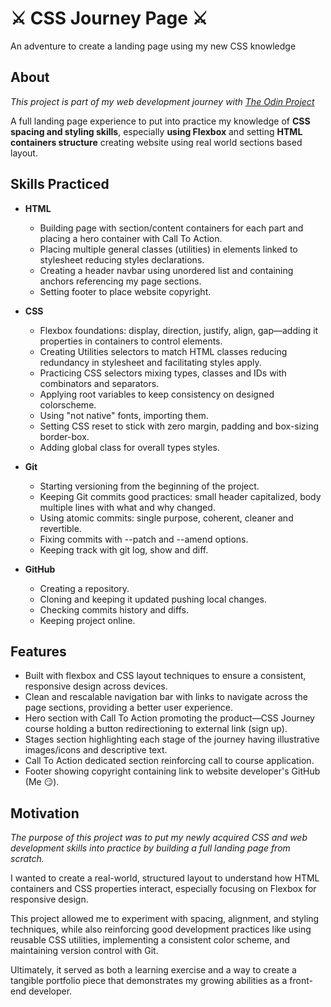 # ⚔️ CSS Journey Page ⚔️
An adventure to create a landing page using my new CSS knowledge

## About
*This project is part of my web development journey with [The Odin Project](https://www.theodinproject.com)*  

A full landing page experience to put into practice my knowledge of **CSS spacing and styling skills**, especially **using Flexbox** and setting **HTML containers structure** creating website using real world sections based layout.

## Skills Practiced
* **HTML**
  * Building page with section/content containers for each part and placing a hero container with Call To Action.
  * Placing multiple general classes (utilities) in elements linked to stylesheet reducing styles declarations.
  * Creating a header navbar using unordered list and containing anchors referencing my page sections.
  * Setting footer to place website copyright.

* **CSS**
  * Flexbox foundations: display, direction, justify, align, gap—adding it properties in containers to control elements.
  * Creating Utilities selectors to match HTML classes reducing redundancy in stylesheet and facilitating styles apply.
  * Practicing CSS selectors mixing types, classes and IDs with combinators and separators.
  * Applying root variables to keep consistency on designed colorscheme.
  * Using "not native" fonts, importing them.
  * Setting CSS reset to stick with zero margin, padding and box-sizing border-box.
  * Adding global class for overall types styles.

* **Git**
  * Starting versioning from the beginning of the project.
  * Keeping Git commits good practices: small header capitalized, body multiple lines with what and why changed.
  * Using atomic commits: single purpose, coherent, cleaner and revertible.
  * Fixing commits with --patch and --amend options.
  * Keeping track with git log, show and diff.

* **GitHub**
  * Creating a repository.
  * Cloning and keeping it updated pushing local changes.
  * Checking commits history and diffs.
  * Keeping project online.

## Features
* Built with flexbox and CSS layout techniques to ensure a consistent, responsive design across devices.
* Clean and rescalable navigation bar with links to navigate across the page sections, providing a better user experience.
* Hero section with Call To Action promoting the product—CSS Journey course holding a button redirectioning to external link (sign up).
* Stages section highlighting each stage of the journey having illustrative images/icons and descriptive text.
* Call To Action dedicated section reinforcing call to course application.
* Footer showing copyright containing link to website developer's GitHub (Me 😏).

## Motivation
*The purpose of this project was to put my newly acquired CSS and web development skills into practice by building a full landing page from scratch.* 

I wanted to create a real-world, structured layout to understand how HTML containers and CSS properties interact, especially focusing on Flexbox for responsive design. 

This project allowed me to experiment with spacing, alignment, and styling techniques, while also reinforcing good development practices like using reusable CSS utilities, implementing a consistent color scheme, and maintaining version control with Git. 

Ultimately, it served as both a learning exercise and a way to create a tangible portfolio piece that demonstrates my growing abilities as a front-end developer.